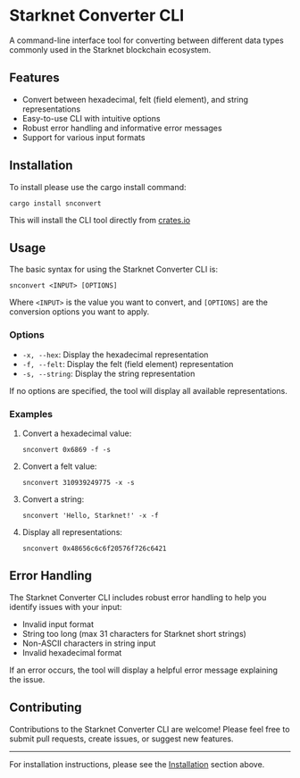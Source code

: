 # Starknet Converter CLI

A command-line interface tool for converting between different data types commonly used in the Starknet blockchain ecosystem.

## Features

- Convert between hexadecimal, felt (field element), and string representations
- Easy-to-use CLI with intuitive options
- Robust error handling and informative error messages
- Support for various input formats

## Installation

To install please use the cargo install command:

```
cargo install snconvert
```

This will install the CLI tool directly from [crates.io](https://crates.io/crates/snconvert)

## Usage

The basic syntax for using the Starknet Converter CLI is:

```
snconvert <INPUT> [OPTIONS]
```

Where `<INPUT>` is the value you want to convert, and `[OPTIONS]` are the conversion options you want to apply.

### Options

- `-x, --hex`: Display the hexadecimal representation
- `-f, --felt`: Display the felt (field element) representation
- `-s, --string`: Display the string representation

If no options are specified, the tool will display all available representations.

### Examples

1. Convert a hexadecimal value:

   ```
   snconvert 0x6869 -f -s
   ```

2. Convert a felt value:

   ```
   snconvert 310939249775 -x -s
   ```

3. Convert a string:

   ```
   snconvert 'Hello, Starknet!' -x -f
   ```

4. Display all representations:
   ```
   snconvert 0x48656c6c6f20576f726c6421
   ```

## Error Handling

The Starknet Converter CLI includes robust error handling to help you identify issues with your input:

- Invalid input format
- String too long (max 31 characters for Starknet short strings)
- Non-ASCII characters in string input
- Invalid hexadecimal format

If an error occurs, the tool will display a helpful error message explaining the issue.

## Contributing

Contributions to the Starknet Converter CLI are welcome! Please feel free to submit pull requests, create issues, or suggest new features.

---

For installation instructions, please see the [Installation](#installation) section above.
